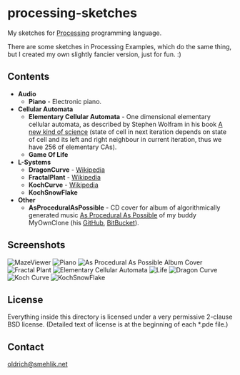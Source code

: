 
processing-sketches
===================

My sketches for [Processing](http://processing.org) programming language.

There are some sketches in Processing Examples,
which do the same thing, but I created my own slightly fancier version,
just for fun. :)

Contents
--------

 * **Audio**
     * **Piano** - Electronic piano.
 * **Cellular Automata**
     * **Elementary Cellular Automata** - 
       One dimensional elementary cellular automata, as described
       by Stephen Wolfram in his book [A new kind of science](http://www.wolframscience.com/nksonline/)
       (state of cell in next iteration depends on state of cell and its
       left and right neighbour in current iteration,
       thus we have 256 of elementary CAs).
     * **Game Of Life**
 * **L-Systems**
     * **DragonCurve** -
     [Wikipedia](http://en.wikipedia.org/wiki/L-system#Example_7:_Dragon_curve)
     * **FractalPlant** -
     [Wikipedia](http://en.wikipedia.org/wiki/L-system#Example_8:_Fractal_plant)
     * **KochCurve** -  [Wikipedia](http://en.wikipedia.org/wiki/L-system#Example_4:_Koch_curve)
     * **KochSnowFlake**
 * **Other**
     * **AsProceduralAsPossible** - CD cover for album of algorithmically generated music [As Procedural As Possible](http://soundcloud.com/myownclone/sets/as-procedural-as-possible-2/) of my buddy MyOwnClone (his [GitHub](https://github.com/MyOwnClone), [BitBucket](https://bitbucket.org/MyOwnClone)).

Screenshots
-----------

![MazeViewer](https://github.com/osmehlik/processing-sketches/raw/master/Screens/MazeViewer.png)
![Piano](https://github.com/osmehlik/processing-sketches/raw/master/Screens/Piano.png)
![As Procedural As Possible Album Cover](https://github.com/osmehlik/processing-sketches/raw/master/Screens/AsProceduralAsPossible.png)
![Fractal Plant](https://github.com/osmehlik/processing-sketches/raw/master/Screens/FractalPlant.png)
![Elementary Cellular Automata](https://github.com/osmehlik/processing-sketches/raw/master/Screens/ElementaryCellularAutomata.png)
![Life](https://github.com/osmehlik/processing-sketches/raw/master/Screens/Life.png)
![Dragon Curve](https://github.com/osmehlik/processing-sketches/raw/master/Screens/DragonCurve.png)
![Koch Curve](https://github.com/osmehlik/processing-sketches/raw/master/Screens/KochCurve.png)
![KochSnowFlake](https://github.com/osmehlik/processing-sketches/raw/master/Screens/KochSnowFlake.png)


License
-------

Everything inside this directory is licensed under a
very permissive 2-clause BSD license.
(Detailed text of license is at the beginning of each *.pde file.)

Contact
-------

[oldrich@smehlik.net](mailto:oldrich@smehlik.net)
